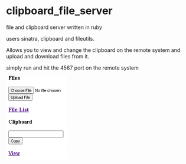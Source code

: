 # clipboard_file_server
 file and clipboard server written in ruby

users sinatra, clipboard and fileutils.

Allows you to view and change the clipboard on the remote system
and upload and download files from it.

simply run and hit the 4567 port on the remote system

![Screenshot](/screenshot.png)